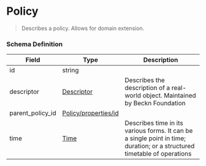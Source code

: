 Policy
===
>Describes a policy. Allows for domain extension.

### Schema Definition

|**Field**|**Type**|**Description**|
|---------|--------|---------------|
|id|string|
|descriptor|[Descriptor](/Mobility/Schema%20Reference/descriptor)|Describes the description of a real-world object. Maintained by Beckn Foundation
|parent_policy_id|[Policy/properties/id](/Mobility/Schema%20Reference/policy)|
|time|[Time](/Mobility/Schema%20Reference/time)|Describes time in its various forms. It can be a single point in time; duration; or a structured timetable of operations
